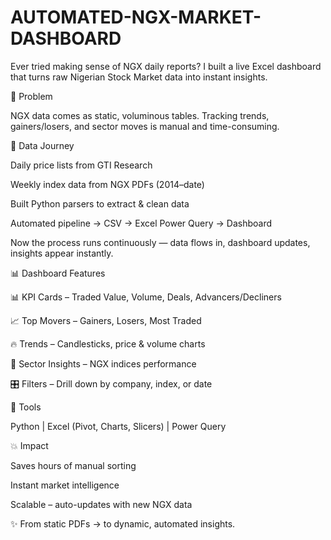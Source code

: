# AUTOMATED-NGX-MARKET-DASHBOARD
Ever tried making sense of NGX daily reports?
I built a live Excel dashboard that turns raw Nigerian Stock Market data into instant insights.

🚩 Problem

NGX data comes as static, voluminous tables. Tracking trends, gainers/losers, and sector moves is manual and time-consuming.

🚀 Data Journey

Daily price lists from GTI Research

Weekly index data from NGX PDFs (2014–date)

Built Python parsers to extract & clean data

Automated pipeline → CSV → Excel Power Query → Dashboard

Now the process runs continuously — data flows in, dashboard updates, insights appear instantly.

📊 Dashboard Features

📊 KPI Cards – Traded Value, Volume, Deals, Advancers/Decliners

📈 Top Movers – Gainers, Losers, Most Traded

🔥 Trends – Candlesticks, price & volume charts

🏦 Sector Insights – NGX indices performance

🎛 Filters – Drill down by company, index, or date

🔹 Tools

Python | Excel (Pivot, Charts, Slicers) | Power Query

💥 Impact

Saves hours of manual sorting

Instant market intelligence

Scalable – auto-updates with new NGX data

✨ From static PDFs → to dynamic, automated insights.

